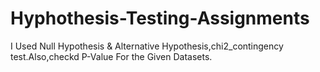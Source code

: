 # Hyphothesis-Testing-Assignments
I Used Null Hypothesis &amp; Alternative Hypothesis,chi2_contingency test.Also,checkd P-Value For the Given Datasets.
